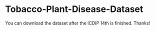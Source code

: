 # Tobacco-Plant-Disease-Dataset

You can download the dataset after the ICDIP 14th is finished. Thanks!
